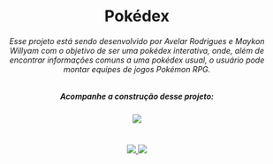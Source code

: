 <div align=center>
  <h1>Pokédex</h1>
</div>

<div align=center>
  <h6>
    Esse projeto está sendo desenvolvido por Avelar Rodrigues e Maykon Willyam com o objetivo de ser uma pokédex interativa, onde, além de encontrar informações comuns a uma pokédex usual, o usuário pode montar equipes de jogos Pokémon RPG.
  </h6>
</div>

<div><h3></h3></div>

<div align=center>
  <h5>
    Acompanhe a construção desse projeto:
  </h5>

  <a>
    <img src="https://img.shields.io/badge/Figma-282A36?style=for-the-badge&logo=figma&logoColor=F66B92">
  </a>
</div>

<div align=center>
  <h1></h1>
  
  <a href="https://github.com/avelando">
    <img src="https://img.shields.io/badge/avelando-GitHub-purple">
  </a>
  
  <a href="https://github.com/MaykonWSF">
    <img src="https://img.shields.io/badge/MaykonWSF-GitHub-purple">
  </a>
</div>

